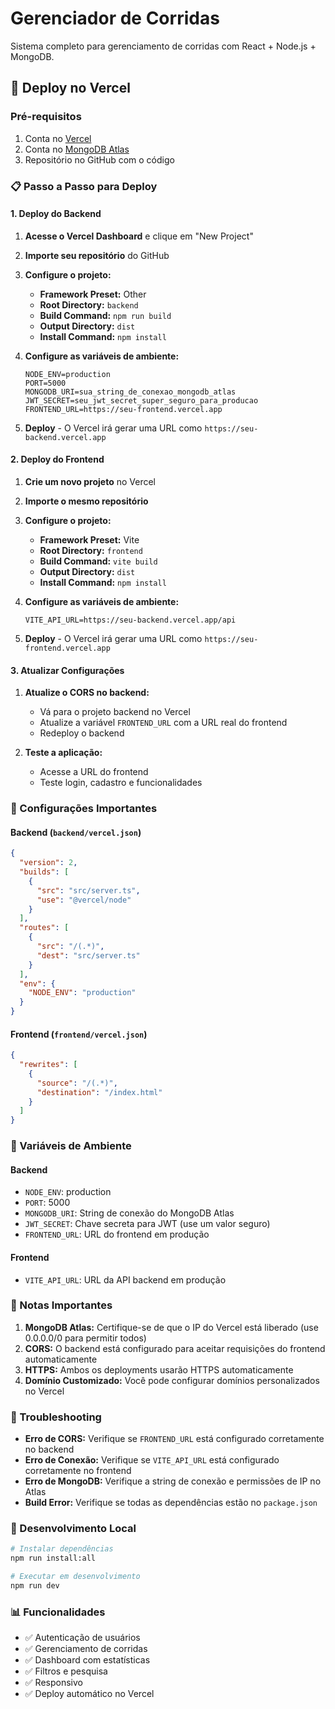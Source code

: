 # Gerenciador de Corridas

Sistema completo para gerenciamento de corridas com React + Node.js + MongoDB.

## 🚀 Deploy no Vercel

### Pré-requisitos

1. Conta no [Vercel](https://vercel.com)
2. Conta no [MongoDB Atlas](https://www.mongodb.com/atlas)
3. Repositório no GitHub com o código

### 📋 Passo a Passo para Deploy

#### 1. Deploy do Backend

1. **Acesse o Vercel Dashboard** e clique em "New Project"
2. **Importe seu repositório** do GitHub
3. **Configure o projeto:**
   - **Framework Preset:** Other
   - **Root Directory:** `backend`
   - **Build Command:** `npm run build`
   - **Output Directory:** `dist`
   - **Install Command:** `npm install`

4. **Configure as variáveis de ambiente:**
   ```
   NODE_ENV=production
   PORT=5000
   MONGODB_URI=sua_string_de_conexao_mongodb_atlas
   JWT_SECRET=seu_jwt_secret_super_seguro_para_producao
   FRONTEND_URL=https://seu-frontend.vercel.app
   ```

5. **Deploy** - O Vercel irá gerar uma URL como `https://seu-backend.vercel.app`

#### 2. Deploy do Frontend

1. **Crie um novo projeto** no Vercel
2. **Importe o mesmo repositório**
3. **Configure o projeto:**
   - **Framework Preset:** Vite
   - **Root Directory:** `frontend`
   - **Build Command:** `vite build`
   - **Output Directory:** `dist`
   - **Install Command:** `npm install`

4. **Configure as variáveis de ambiente:**
   ```
   VITE_API_URL=https://seu-backend.vercel.app/api
   ```

5. **Deploy** - O Vercel irá gerar uma URL como `https://seu-frontend.vercel.app`

#### 3. Atualizar Configurações

1. **Atualize o CORS no backend:**
   - Vá para o projeto backend no Vercel
   - Atualize a variável `FRONTEND_URL` com a URL real do frontend
   - Redeploy o backend

2. **Teste a aplicação:**
   - Acesse a URL do frontend
   - Teste login, cadastro e funcionalidades

### 🔧 Configurações Importantes

#### Backend (`backend/vercel.json`)
```json
{
  "version": 2,
  "builds": [
    {
      "src": "src/server.ts",
      "use": "@vercel/node"
    }
  ],
  "routes": [
    {
      "src": "/(.*)",
      "dest": "src/server.ts"
    }
  ],
  "env": {
    "NODE_ENV": "production"
  }
}
```

#### Frontend (`frontend/vercel.json`)
```json
{
  "rewrites": [
    {
      "source": "/(.*)",
      "destination": "/index.html"
    }
  ]
}
```

### 🔐 Variáveis de Ambiente

#### Backend
- `NODE_ENV`: production
- `PORT`: 5000
- `MONGODB_URI`: String de conexão do MongoDB Atlas
- `JWT_SECRET`: Chave secreta para JWT (use um valor seguro)
- `FRONTEND_URL`: URL do frontend em produção

#### Frontend
- `VITE_API_URL`: URL da API backend em produção

### 📝 Notas Importantes

1. **MongoDB Atlas:** Certifique-se de que o IP do Vercel está liberado (use 0.0.0.0/0 para permitir todos)
2. **CORS:** O backend está configurado para aceitar requisições do frontend automaticamente
3. **HTTPS:** Ambos os deployments usarão HTTPS automaticamente
4. **Domínio Customizado:** Você pode configurar domínios personalizados no Vercel

### 🐛 Troubleshooting

- **Erro de CORS:** Verifique se `FRONTEND_URL` está configurado corretamente no backend
- **Erro de Conexão:** Verifique se `VITE_API_URL` está configurado corretamente no frontend
- **Erro de MongoDB:** Verifique a string de conexão e permissões de IP no Atlas
- **Build Error:** Verifique se todas as dependências estão no `package.json`

### 🔄 Desenvolvimento Local

```bash
# Instalar dependências
npm run install:all

# Executar em desenvolvimento
npm run dev
```

### 📊 Funcionalidades

- ✅ Autenticação de usuários
- ✅ Gerenciamento de corridas
- ✅ Dashboard com estatísticas
- ✅ Filtros e pesquisa
- ✅ Responsivo
- ✅ Deploy automático no Vercel